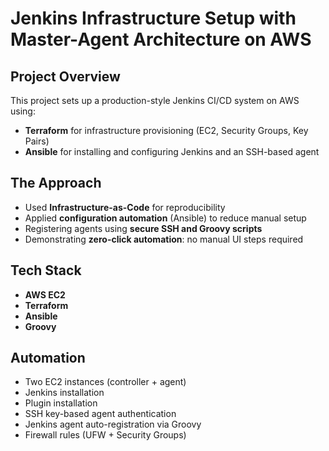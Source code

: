 # Jenkins Infrastructure Setup with Master-Agent Architecture on AWS

## Project Overview

This project sets up a production-style Jenkins CI/CD system on AWS using:

- **Terraform** for infrastructure provisioning (EC2, Security Groups, Key Pairs)
- **Ansible** for installing and configuring Jenkins and an SSH-based agent

## The Approach

- Used **Infrastructure-as-Code** for reproducibility
- Applied **configuration automation** (Ansible) to reduce manual setup
- Registering agents using **secure SSH and Groovy scripts**
- Demonstrating **zero-click automation**: no manual UI steps required

## Tech Stack

- **AWS EC2**
- **Terraform**
- **Ansible**
- **Groovy**

## Automation

- Two EC2 instances (controller + agent)
- Jenkins installation
- Plugin installation
- SSH key-based agent authentication
- Jenkins agent auto-registration via Groovy
- Firewall rules (UFW + Security Groups)
